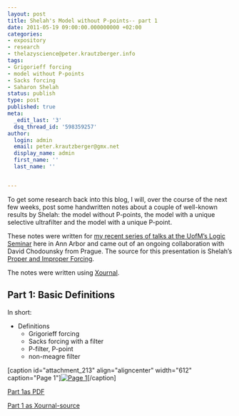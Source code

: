 ```yaml
---
layout: post
title: Shelah's Model without P-points-- part 1
date: 2011-05-19 09:00:00.000000000 +02:00
categories:
- expository
- research
- thelazyscience@peter.krautzberger.info
tags:
- Grigorieff forcing
- model without P-points
- Sacks forcing
- Saharon Shelah
status: publish
type: post
published: true
meta:
  _edit_last: '3'
  dsq_thread_id: '598359257'
author:
  login: admin
  email: peter.krautzberger@gmx.net
  display_name: admin
  first_name: ''
  last_name: ''


---
```


To get some research back into this blog, I will, over the course of the next few weeks, post some handwritten notes about a couple of well-known results by Shelah: the model without P-points, the model with a unique selective ultrafilter and the model with a unique P-point.

These notes were written for [my recent series of talks at the UofM’s Logic Seminar](https://settheorytalks.wordpress.com/2011/05/18/university-of-michigan-logic-seminar/) here in Ann Arbor and came out of an ongoing collaboration with David Chodounsky from Prague. The source for this presentation is Shelah’s [Proper and Improper Forcing](http://projecteuclid.org/DPubS?service=UI&version=1.0&verb=Display&handle=euclid.pl/1235419814).

The notes were written using [Xournal](http://xournal.sourceforge.net/).

## Part 1: Basic Definitions

In short:

*   Definitions
    *   Grigorieff forcing
    *   Sacks forcing with a filter
    *   P-filter, P-point
    *   non-meagre filter

[caption id="attachment_213" align="aligncenter" width="612" caption="Page 1"][![Page 1](assets/pg_0001.jpg "pg_0001")](http://boolesrings.org/krautzberger/files/2011/05/pg_0001.jpg)[/caption]

[Part 1as PDF](http://boolesrings.org/krautzberger/files/2011/08/pg_0001.pdf)

[Part 1 as Xournal-source](/grigorieff-sacks/pg_0001.xoj)